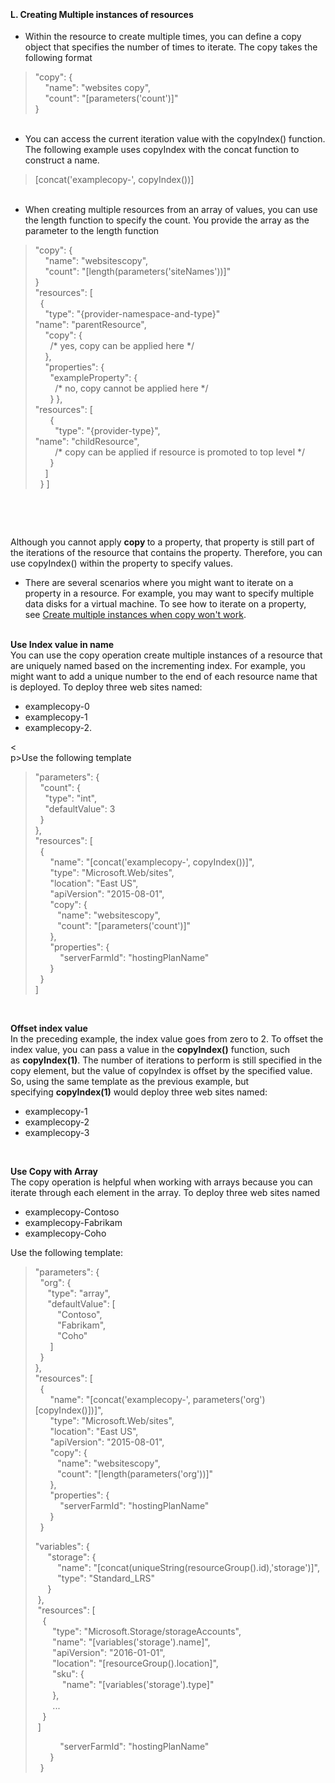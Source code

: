 <br><h4><b>L.	Creating Multiple instances of resources</h4></b>
<ul>
  <li>Within the resource to create multiple times,  you can define a copy object that specifies the number of times to iterate. The  copy takes the following format</li>
</ul>
<p>
<div>
  <blockquote>
    <p>&quot;copy&quot;: { <br>
      &nbsp;&nbsp;&nbsp; &quot;name&quot;: &quot;websites      copy&quot;, <br>
      &nbsp;&nbsp;&nbsp; &quot;count&quot;:      &quot;[parameters('count')]&quot; <br>
      } </p>
  </blockquote>
</div>
<ul>
  <br><li>You can access the current iteration value  with the copyIndex() function. The following example uses copyIndex with the  concat function to construct a name.</li>
</ul>
<p>
<div>
  <blockquote>
    <p>[concat('examplecopy-',      copyIndex())]</p>
  </blockquote>
</div>
<ul>
 <br><li>When creating multiple resources from an  array of values, you can use the length function to specify the count. You  provide the array as the parameter to the length function</li>
</ul>
<p>
<div>
  <blockquote>
    <p>&quot;copy&quot;: {<br>
      &nbsp;&nbsp;&nbsp; &quot;name&quot;:      &quot;websitescopy&quot;,<br>
      &nbsp;&nbsp;&nbsp; &quot;count&quot;:      &quot;[length(parameters('siteNames'))]&quot;<br>
      }<br>
      &quot;resources&quot;: [<br>
      &nbsp; {<br>
      &nbsp;&nbsp;&nbsp; &quot;type&quot;:      &quot;{provider-namespace-and-type}&quot;<br>
      &quot;name&quot;: &quot;parentResource&quot;,<br>
      &nbsp;&nbsp;&nbsp; &quot;copy&quot;:      {&nbsp; <br>
      &nbsp;&nbsp;&nbsp;&nbsp;&nbsp; /* yes, copy can be      applied here */<br>
      &nbsp;&nbsp;&nbsp; },<br>
      &nbsp;&nbsp;&nbsp; &quot;properties&quot;:      {<br>
      &nbsp;&nbsp;&nbsp;&nbsp;&nbsp;      &quot;exampleProperty&quot;: {<br>
      &nbsp;&nbsp;&nbsp;&nbsp;&nbsp;&nbsp;&nbsp; /* no, copy cannot      be applied here */<br>
      &nbsp;&nbsp;&nbsp;&nbsp;&nbsp; } },<br>
      &quot;resources&quot;: [<br>
      &nbsp;&nbsp;&nbsp;&nbsp;&nbsp; {<br>
      &nbsp;&nbsp;&nbsp;&nbsp;&nbsp;&nbsp;&nbsp; &quot;type&quot;:      &quot;{provider-type}&quot;,<br>
      &quot;name&quot;: &quot;childResource&quot;,<br>
      &nbsp;&nbsp;&nbsp;&nbsp;&nbsp;&nbsp;&nbsp; /* copy can be      applied if resource is promoted to top level */ <br>
      &nbsp;&nbsp;&nbsp;&nbsp;&nbsp; }<br>
      &nbsp;&nbsp;&nbsp; ]<br>
      &nbsp; } ]</p>
  </blockquote>
</div>
<p>&nbsp;</p>
<br><p>Although you cannot apply&nbsp;<strong>copy&nbsp;</strong>to a property, that property  is still part of the iterations of the resource that contains the property.  Therefore, you can use&nbsp;copyIndex()&nbsp;within the property to specify  values. </p>
<ul><li>There are several scenarios where you might  want to iterate on a property in a resource. For example, you may want to  specify multiple data disks for a virtual machine. To see how to iterate on a  property, see&nbsp;<a href="https://docs.microsoft.com/en-us/azure/azure-resource-manager/resource-group-create-multiple#create-multiple-instances-when-copy-wont-work">Create multiple instances when copy  won't work</a>.</li>
</ul>
<br><strong>Use Index value in name</strong><br>
  You can use the copy operation create  multiple instances of a resource that are uniquely named based on the  incrementing index. For example, you might want to add a unique number to the  end of each resource name that is deployed. To deploy three web sites named:</p>
<ul>
  <li>examplecopy-0</li>
  <li>examplecopy-1</li>
  <li>examplecopy-2.</li>
</ul>
<<br>p>Use the following template<br>
<div>
  <blockquote>
    <p>&quot;parameters&quot;: { <br>
      &nbsp; &quot;count&quot;: { <br>
      &nbsp;&nbsp;&nbsp; &quot;type&quot;:      &quot;int&quot;, <br>
      &nbsp;&nbsp;&nbsp; &quot;defaultValue&quot;:      3 <br>
      &nbsp; } <br>
      }, <br>
      &quot;resources&quot;: [ <br>
      &nbsp; { <br>
      &nbsp;&nbsp;&nbsp;&nbsp;&nbsp; &quot;name&quot;:      &quot;[concat('examplecopy-', copyIndex())]&quot;, <br>
      &nbsp;&nbsp;&nbsp;&nbsp;&nbsp; &quot;type&quot;:      &quot;Microsoft.Web/sites&quot;, <br>
      &nbsp;&nbsp;&nbsp;&nbsp;&nbsp; &quot;location&quot;:      &quot;East US&quot;, <br>
      &nbsp;&nbsp;&nbsp;&nbsp;&nbsp;      &quot;apiVersion&quot;: &quot;2015-08-01&quot;,<br>
      &nbsp;&nbsp;&nbsp;&nbsp;&nbsp; &quot;copy&quot;: { <br>
      &nbsp;&nbsp;&nbsp;&nbsp;&nbsp;&nbsp;&nbsp;&nbsp; &quot;name&quot;:      &quot;websitescopy&quot;, <br>
      &nbsp;&nbsp;&nbsp;&nbsp;&nbsp;&nbsp;&nbsp;&nbsp; &quot;count&quot;:      &quot;[parameters('count')]&quot; <br>
      &nbsp;&nbsp;&nbsp;&nbsp;&nbsp; }, <br>
      &nbsp;&nbsp;&nbsp;&nbsp;&nbsp;      &quot;properties&quot;: {<br>
      &nbsp;&nbsp;&nbsp;&nbsp;&nbsp;&nbsp;&nbsp;&nbsp;&nbsp;      &quot;serverFarmId&quot;: &quot;hostingPlanName&quot;<br>
      &nbsp;&nbsp;&nbsp;&nbsp;&nbsp; }<br>
      &nbsp; } <br>
      ] </p>
  </blockquote>
</div>
</p>
<br><p><strong>Offset index value</strong><br>
In the preceding example, the index value  goes from zero to 2. To offset the index value, you can pass a value in the&nbsp;<strong>copyIndex()</strong>&nbsp;function,  such as&nbsp;<strong>copyIndex(1)</strong>. The number of iterations to perform is still  specified in the copy element, but the value of copyIndex is offset by the  specified value. So, using the same template as the previous example, but  specifying&nbsp;<strong>copyIndex(1)</strong>&nbsp;would deploy three web sites named:</p>
<ul>
  <li>examplecopy-1</li>
  <li>examplecopy-2</li>
  <li>examplecopy-3</li>
</ul>
<br><p><strong>Use Copy with Array</strong><br>
  The copy operation is helpful when working  with arrays because you can iterate through each element in the array. To  deploy three web sites named</p>
<ul>
  <li>examplecopy-Contoso</li>
  <li>examplecopy-Fabrikam</li>
  <li>examplecopy-Coho</li>
</ul>
<p>Use the following template: <br>
<div>
  <blockquote>
    <p>&quot;parameters&quot;: { <br>
      &nbsp; &quot;org&quot;: { <br>
      &nbsp;&nbsp;&nbsp;&nbsp; &quot;type&quot;:      &quot;array&quot;, <br>
      &nbsp;&nbsp;&nbsp;&nbsp; &quot;defaultValue&quot;:      [ <br>
      &nbsp;&nbsp;&nbsp;&nbsp;&nbsp;&nbsp;&nbsp;&nbsp; &quot;Contoso&quot;, <br>
      &nbsp;&nbsp;&nbsp;&nbsp;&nbsp;&nbsp;&nbsp;&nbsp; &quot;Fabrikam&quot;, <br>
      &nbsp;&nbsp;&nbsp;&nbsp;&nbsp;&nbsp;&nbsp; &nbsp;&quot;Coho&quot; <br>
      &nbsp;&nbsp;&nbsp;&nbsp;&nbsp; ] <br>
      &nbsp; }<br>
      }, <br>
      &quot;resources&quot;: [ <br>
      &nbsp; { <br>
      &nbsp;&nbsp;&nbsp;&nbsp;&nbsp; &quot;name&quot;:      &quot;[concat('examplecopy-', parameters('org')[copyIndex()])]&quot;, <br>
      &nbsp;&nbsp;&nbsp;&nbsp;&nbsp; &quot;type&quot;:      &quot;Microsoft.Web/sites&quot;, <br>
      &nbsp;&nbsp;&nbsp;&nbsp;&nbsp; &quot;location&quot;:      &quot;East US&quot;, <br>
      &nbsp;&nbsp;&nbsp;&nbsp;&nbsp; &quot;apiVersion&quot;:      &quot;2015-08-01&quot;,<br>
      &nbsp;&nbsp;&nbsp;&nbsp;&nbsp; &quot;copy&quot;: { <br>
      &nbsp;&nbsp;&nbsp;&nbsp;&nbsp;&nbsp;&nbsp;&nbsp; &quot;name&quot;:      &quot;websitescopy&quot;, <br>
      &nbsp;&nbsp;&nbsp;&nbsp;&nbsp;&nbsp;&nbsp;&nbsp; &quot;count&quot;:      &quot;[length(parameters('org'))]&quot; <br>
      &nbsp;&nbsp;&nbsp;&nbsp;&nbsp; }, <br>
      &nbsp;&nbsp;&nbsp;&nbsp;&nbsp; &quot;properties&quot;:      {<br>
      &nbsp;&nbsp;&nbsp;&nbsp;&nbsp;&nbsp;&nbsp;&nbsp;&nbsp;      &quot;serverFarmId&quot;: &quot;hostingPlanName&quot;<br>
      &nbsp;&nbsp;&nbsp;&nbsp;&nbsp; } <br>
      &nbsp;      } </p>
    <p>&quot;variables&quot;: { <br>
      &nbsp;&nbsp;&nbsp;&nbsp; &quot;storage&quot;: { <br>
      &nbsp;&nbsp;&nbsp;&nbsp;&nbsp;&nbsp;&nbsp;&nbsp; &quot;name&quot;:      &quot;[concat(uniqueString(resourceGroup().id),'storage')]&quot;, <br>
      &nbsp;&nbsp;&nbsp;&nbsp;&nbsp;&nbsp;&nbsp;&nbsp; &quot;type&quot;:      &quot;Standard_LRS&quot; <br>
      &nbsp;&nbsp;&nbsp;&nbsp; } <br>
      &nbsp;}, <br>
      &nbsp;&quot;resources&quot;: [ <br>
      &nbsp;&nbsp; { <br>
      &nbsp;&nbsp;&nbsp;&nbsp;&nbsp;&nbsp; &quot;type&quot;:      &quot;Microsoft.Storage/storageAccounts&quot;, <br>
      &nbsp;&nbsp;&nbsp;&nbsp;&nbsp;&nbsp; &quot;name&quot;:      &quot;[variables('storage').name]&quot;, <br>
      &nbsp;&nbsp;&nbsp;&nbsp;&nbsp;&nbsp; &quot;apiVersion&quot;:      &quot;2016-01-01&quot;, <br>
      &nbsp;&nbsp;&nbsp;&nbsp;&nbsp;&nbsp; &quot;location&quot;:      &quot;[resourceGroup().location]&quot;, <br>
      &nbsp; &nbsp;&nbsp;&nbsp;&nbsp;&nbsp;&quot;sku&quot;: { <br>
      &nbsp;&nbsp;&nbsp;&nbsp;&nbsp;&nbsp;&nbsp;&nbsp;&nbsp;&nbsp; &quot;name&quot;:      &quot;[variables('storage').type]&quot; <br>
      &nbsp;&nbsp;&nbsp;&nbsp;&nbsp;&nbsp; }, <br>
      &nbsp;&nbsp;&nbsp;&nbsp;&nbsp;&nbsp; ... <br>
      &nbsp;&nbsp; } <br>
      &nbsp;] </p>
    <p>&nbsp;&nbsp;&nbsp;&nbsp;&nbsp;&nbsp;&nbsp;&nbsp;&nbsp;      &quot;serverFarmId&quot;: &quot;hostingPlanName&quot;<br>
      &nbsp;&nbsp;&nbsp;&nbsp;&nbsp; } <br>
      &nbsp;      }</p>
  </blockquote>
</div>
